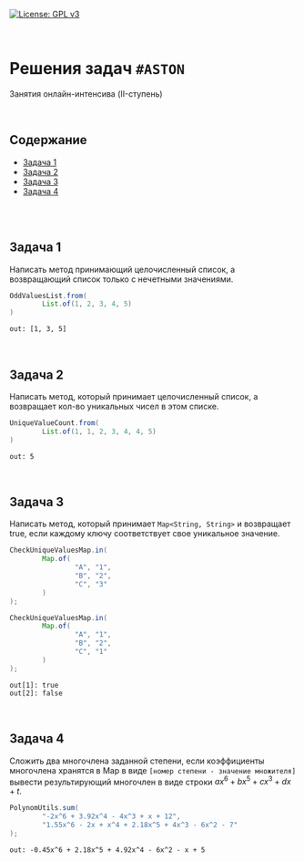 [![License: GPL v3](https://img.shields.io/badge/License-GPLv3-blue.svg)](https://www.gnu.org/licenses/gpl-3.0)


<br>


# Решения задач `#ASTON`
Занятия онлайн-интенсива (II-ступень)


<br>


## Содержание


* [Задача 1](#задача-1)
* [Задача 2](#задача-2)
* [Задача 3](#задача-3)
* [Задача 4](#задача-4)


<br>
<br>


## Задача 1


Написать метод принимающий целочисленный список, а возвращающий список только с нечетными значениями.
```java
OddValuesList.from(
        List.of(1, 2, 3, 4, 5)
)
```
```
out: [1, 3, 5]
```

<br>

## Задача 2

Написать метод, который принимает целочисленный список, а возвращает кол-во уникальных чисел в этом списке.
```java
UniqueValueCount.from(
        List.of(1, 1, 2, 3, 4, 4, 5)
)
```
```
out: 5
```

<br>

## Задача 3

Написать метод, который принимает `Map<String, String>` и возвращает true, если каждому ключу соответствует свое уникальное значение.
```java
CheckUniqueValuesMap.in(
        Map.of(
                "A", "1",
                "B", "2",
                "C", "3"
        )
);

CheckUniqueValuesMap.in(
        Map.of(
                "A", "1",
                "B", "2",
                "C", "1"
        )
);
```
```
out[1]: true
out[2]: false
```

<br>

## Задача 4

Сложить два многочлена заданной степени, если коэффициенты многочлена хранятся в Map  в виде `[номер степени - значение множителя]`
вывести результирующий многочлен в виде строки $ax^6 + bx^5 + cx^3 + dx + t$.
```java
PolynomUtils.sum(
        "-2x^6 + 3.92x^4 - 4x^3 + x + 12",
        "1.55x^6 - 2x + x^4 + 2.18x^5 + 4x^3 - 6x^2 - 7"
);
```
```
out: -0.45x^6 + 2.18x^5 + 4.92x^4 - 6x^2 - x + 5
```















